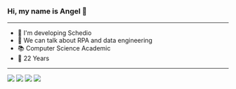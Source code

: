    ### Hi, my name is Angel 👋
--------------------------------------------------------------------------------------------------------------------
- 🔭 I'm developing Schedio
- 💬 We can talk about RPA and data engineering
- 📚 Computer Science Academic
- 🥊 22 Years
--------------------------------------------------------------------------------------------------------------------
![](https://img.shields.io/badge/JavaScript-323330?style=for-the-badge&logo=javascript&logoColor=F7DF1E)
![](https://img.shields.io/badge/Node.js-43853D?style=for-the-badge&logo=node.js&logoColor=white)
![](https://img.shields.io/badge/PostgreSQL-316192?style=for-the-badge&logo=postgresql&logoColor=white)
![](https://img.shields.io/badge/PHP-777BB4?style=for-the-badge&logo=php&logoColor=white)
